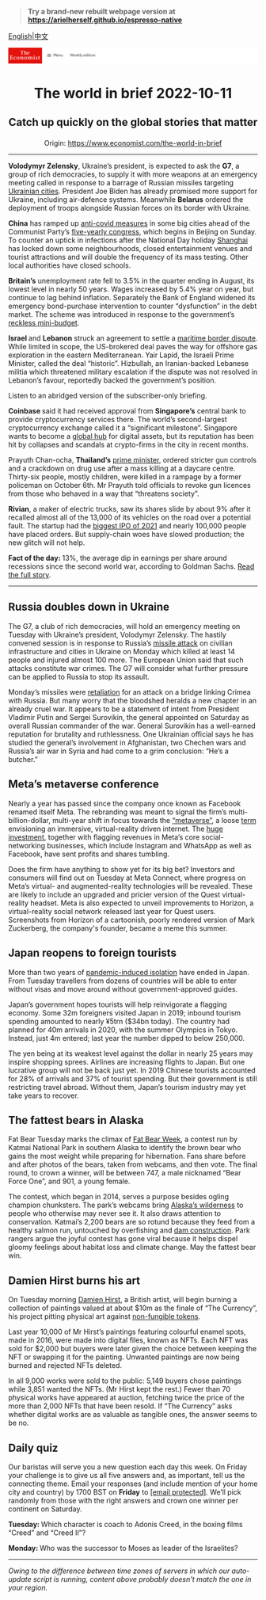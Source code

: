 > **Try a brand-new rebuilt webpage version at https://arielherself.github.io/espresso-native**

[English](https://github.com/arielherself/espresso/blob/main/README.md)|[中文](https://github-com.translate.goog/arielherself/espresso/blob/main/README.md?_x_tr_sl=en&_x_tr_tl=zh-CN&_x_tr_hl=zh-CN&_x_tr_pto=wapp)



![The Economist](menubar.png)

# <p align="center">The world in brief 2022-10-11</p>

## <p align="center">Catch up quickly on the global stories that matter</p>

<p align="center">Origin: <a href="https://www.economist.com/the-world-in-brief">https://www.economist.com/the-world-in-brief</a><hr>

<strong>Volodymyr Zelensky</strong>, Ukraine’s president, is expected to ask the <strong>G7</strong>, a group of rich democracies, to supply it with more weapons at an emergency meeting called in response to a barrage of Russian missiles targeting [Ukrainian cities](https://www.economist.com/europe/2022/10/10/russia-launches-a-wave-of-missiles-across-ukraine). President Joe Biden has already promised more support for Ukraine, including air-defence systems. Meanwhile <strong>Belarus</strong> ordered the deployment of troops alongside Russian forces on its border with Ukraine.

<strong>China</strong> has ramped up [anti-covid measures](https://www.economist.com/china/2022/09/08/public-patience-with-zero-covid-is-wearing-thin-in-china) in some big cities ahead of the Communist Party’s [five-yearly congress](https://www.economist.com/leaders/2022/09/29/how-to-make-sense-of-xi-jinping-chinas-enigmatic-ruler), which begins in Beijing on Sunday. To counter an uptick in infections after the National Day holiday [Shanghai](https://www.economist.com/china/2022/06/30/getting-around-covid-controls-in-shanghai) has locked down some neighbourhoods, closed entertainment venues and tourist attractions and will double the frequency of its mass testing. Other local authorities have closed schools.

<strong>Britain’s</strong> unemployment rate fell to 3.5% in the quarter ending in August, its lowest level in nearly 50 years. Wages increased by 5.4% year on year, but continue to lag behind inflation. Separately the Bank of England widened its emergency bond-purchase intervention to counter “dysfunction” in the debt market. The scheme was introduced in response to the government’s [reckless mini-budget](https://www.economist.com/britain/2022/09/23/britains-chancellor-offers-up-a-reckless-budget-fiscally-and-politically).

<strong>Israel </strong>and <strong>Lebanon</strong> struck an agreement to settle a [maritime border dispute](https://www.economist.com/middle-east-and-africa/2022/08/21/mediterranean-gas-sends-sparks-flying-between-lebanon-and-israel). While limited in scope, the US-brokered deal paves the way for offshore gas exploration in the eastern Mediterranean. Yair Lapid, the Israeli Prime Minister, called the deal “historic”. Hizbullah, an Iranian-backed Lebanese militia which threatened military escalation if the dispute was not resolved in Lebanon’s favour, reportedly backed the government’s position.

Listen to an abridged version of the subscriber-only briefing.

<strong>Coinbase </strong>said it had received approval from <strong>Singapore’s</strong> central bank to provide cryptocurrency services there. The world’s second-largest cryptocurrency exchange called it a “significant milestone”. Singapore wants to become a [global hub](https://www.economist.com/finance-and-economics/2022/06/29/the-battle-between-asias-financial-centres-is-heating-up) for digital assets, but its reputation has been hit by collapses and scandals at crypto-firms in the city in recent months.

Prayuth Chan-ocha, <strong>Thailand’s</strong> [prime minister](https://www.economist.com/asia/2022/08/25/thailands-constitutional-court-suspends-the-prime-minister), ordered stricter gun controls and a crackdown on drug use after a mass killing at a daycare centre. Thirty-six people, mostly children, were killed in a rampage by a former policeman on October 6th. Mr Prayuth told officials to revoke gun licences from those who behaved in a way that “threatens society”.

<strong>Rivian</strong>, a maker of electric trucks, saw its shares slide by about 9% after it recalled almost all of the 13,000 of its vehicles on the road over a potential fault. The startup had the [biggest IPO of 2021](https://www.economist.com/business/2021/09/02/an-electric-vehicle-startup-aims-for-a-stellar-valuation) and nearly 100,000 people have placed orders. But supply-chain woes have slowed production; the new glitch will not help.

<strong>Fact of the day: </strong>13%, the average dip in earnings per share around recessions since the second world war, according to Goldman Sachs. [Read the full story](https://www.economist.com/business/2022/10/09/have-profits-peaked-at-american-businesses).

----------

## Russia doubles down in Ukraine

The G7, a club of rich democracies, will hold an emergency meeting on Tuesday with Ukraine’s president, Volodymyr Zelensky. The hastily convened session is in response to Russia’s [missile attack](https://www.economist.com/europe/2022/10/10/russia-launches-a-wave-of-missiles-across-ukraine) on civilian infrastructure and cities in Ukraine on Monday which killed at least 14 people and injured almost 100 more. The European Union said that such attacks constitute war crimes. The G7 will consider what further pressure can be applied to Russia to stop its assault.

Monday’s missiles were [retaliation](https://www.economist.com/europe/2022/10/08/ukraine-braces-for-retaliation-after-an-attack-on-the-bridge-from-crimea-to-russia) for an attack on a bridge linking Crimea with Russia. But many worry that the bloodshed heralds a new chapter in an already cruel war. It appears to be a statement of intent from President Vladimir Putin and Sergei Surovikin, the general appointed on Saturday as overall Russian commander of the war. General Surovikin has a well-earned reputation for brutality and ruthlessness. One Ukrainian official says he has studied the general’s involvement in Afghanistan, two Chechen wars and Russia’s air war in Syria and had come to a grim conclusion: “He’s a butcher.”

## Meta’s metaverse conference

Nearly a year has passed since the company once known as Facebook renamed itself Meta. The rebranding was meant to signal the firm’s multi-billion-dollar, multi-year shift in focus towards the [“metaverse”](https://www.economist.com/the-economist-explains/2021/05/11/what-is-the-metaverse), a loose [term](https://www.economist.com/culture/2022/07/27/in-the-metaverse-matthew-ball-explains-where-the-idea-came-from) envisioning an immersive, virtual-reality driven internet. The [huge investment](https://www.economist.com/business/2022/02/04/metamorphosis-facebook-and-big-tech-competition), together with flagging revenues in Meta’s core social-networking businesses, which include Instagram and WhatsApp as well as Facebook, have sent profits and shares tumbling. 

Does the firm have anything to show yet for its big bet? Investors and consumers will find out on Tuesday at Meta Connect, where progress on Meta’s virtual- and augmented-reality technologies will be revealed. These are likely to include an upgraded and pricier version of the Quest virtual-reality headset. Meta is also expected to unveil improvements to Horizon, a virtual-reality social network released last year for Quest users. Screenshots from Horizon of a cartoonish, poorly rendered version of Mark Zuckerberg, the company&#x27;s founder, became a meme this summer.

## Japan reopens to foreign tourists

More than two years of [pandemic-induced isolation](https://www.economist.com/asia/2022/07/07/what-pandemic-border-closures-say-about-japans-view-of-outsiders) have ended in Japan. From Tuesday travellers from dozens of countries will be able to enter without visas and move around without government-approved guides. 

Japan’s government hopes tourists will help reinvigorate a flagging economy. Some 32m foreigners visited Japan in 2019; inbound tourism spending amounted to nearly ¥5trn ($34bn today). The country had planned for 40m arrivals in 2020, with the summer Olympics in Tokyo. Instead, just 4m entered; last year the number dipped to below 250,000.

The yen being at its weakest level against the dollar in nearly 25 years may inspire shopping sprees. Airlines are increasing flights to Japan. But one lucrative group will not be back just yet. In 2019 Chinese tourists accounted for 28% of arrivals and 37% of tourist spending. But their government is still restricting travel abroad. Without them, Japan’s tourism industry may yet take years to recover.

## The fattest bears in Alaska

Fat Bear Tuesday marks the climax of [Fat Bear Week](https://www.economist.com/united-states/2022/10/04/alaskas-fat-bear-week-proves-conservation-can-be-joyful), a contest run by Katmai National Park in southern Alaska to identify the brown bear who gains the most weight while preparing for hibernation. Fans share before and after photos of the bears, taken from webcams, and then vote. The final round, to crown a winner, will be between 747, a male nicknamed “Bear Force One”, and 901, a young female. 

The contest, which began in 2014, serves a purpose besides ogling champion chunksters. The park’s webcams bring [Alaska’s wilderness](https://www.economist.com/essay/2022/09/08/the-alaskan-wilderness-reveals-the-past-and-the-future) to people who otherwise may never see it. It also draws attention to conservation. Katmai’s 2,200 bears are so rotund because they feed from a healthy salmon run, untouched by overfishing and [dam construction](https://www.economist.com/united-states/2021/07/08/in-the-pacific-north-west-hydroelectric-dams-are-being-removed). Park rangers argue the joyful contest has gone viral because it helps dispel gloomy feelings about habitat loss and climate change. May the fattest bear win.

## Damien Hirst burns his art

On Tuesday morning [Damien Hirst](https://www.economist.com/books-and-arts/2017/04/15/damien-hirsts-new-art-is-exquisitely-crafted), a British artist, will begin burning a collection of paintings valued at about $10m as the finale of “The Currency”, his project pitting physical art against [non-fungible tokens](https://www.economist.com/the-economist-explains/2021/10/12/what-is-an-nft).

Last year 10,000 of Mr Hirst’s paintings featuring colourful enamel spots, made in 2016, were made into digital files, known as NFTs. Each NFT was sold for $2,000 but buyers were later given the choice between keeping the NFT or swapping it for the painting. Unwanted paintings are now being burned and rejected NFTs deleted.  
  
 In all 9,000 works were sold to the public: 5,149 buyers chose paintings while 3,851 wanted the NFTs. (Mr Hirst kept the rest.) Fewer than 70 physical works have appeared at auction, fetching twice the price of the more than 2,000 NFTs that have been resold. If “The Currency” asks whether digital works are as valuable as tangible ones, the answer seems to be no.

## Daily quiz

Our baristas will serve you a new question each day this week. On Friday your challenge is to give us all five answers and, as important, tell us the connecting theme. Email your responses (and include mention of your home city and country) by 1700 BST on <strong>Friday</strong> to [<span class="__cf_email__" data-cfemail="9acbeff3e0dfe9eae8ffe9e9f5dafff9f5f4f5f7f3e9eeb4f9f5f7">[email&#160;protected]</span>](https://mail.google.com/mail/?view=cm&amp;fs=1&amp;tf=1&amp;to=QuizEspresso@economist.com). We’ll pick randomly from those with the right answers and crown one winner per continent on Saturday.

<strong>Tuesday: </strong>Which character is coach to Adonis Creed, in the boxing films “Creed” and “Creed II”?  
  
<strong>Monday: </strong>Who was the successor to Moses as leader of the Israelites?

----------

*Owing to the difference between time zones of servers in which our auto-update script is running, content above probably doesn't match the one in your region.*
